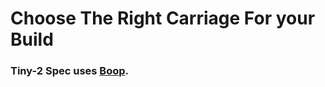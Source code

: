 # Choose The Right Carriage For your Build
### Tiny-2 Spec uses [Boop](https://github.com/PrintersForAnts/Boop).
